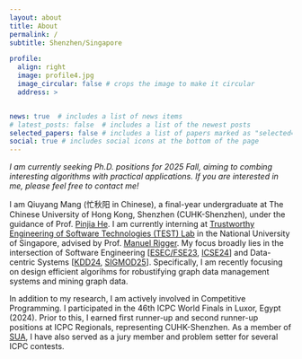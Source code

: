 ```yaml
---
layout: about
title: About
permalink: /
subtitle: Shenzhen/Singapore

profile:
  align: right
  image: profile4.jpg
  image_circular: false # crops the image to make it circular
  address: >


news: true  # includes a list of news items
# latest_posts: false  # includes a list of the newest posts
selected_papers: false # includes a list of papers marked as "selected={true}"
social: true # includes social icons at the bottom of the page
---
```


*I am currently seeking Ph.D. positions for 2025 Fall, aiming to combing interesting algorithms with practical applications. If you are interested in me, please feel free to contact me!*

I am Qiuyang Mang (忙秋阳 in Chinese), a final-year undergraduate at The Chinese University of Hong Kong, Shenzhen (CUHK-Shenzhen), under the guidance of Prof. [Pinjia He](https://pinjiahe.github.io/). I am currently interning at [Trustworthy Engineering of Software Technologies (TEST) Lab](https://nus-test.github.io/) in the National University of Singapore, advised by Prof. [Manuel Rigger](https://www.manuelrigger.at/). My focus broadly lies in the intersection of Software Engineering [[ESEC/FSE23](https://arxiv.org/pdf/2308.07937), [ICSE24](https://joyemang33.github.io/assets/pdf/GRev.pdf)] and Data-centric Systems [[KDD24](https://arxiv.org/pdf/2402.05006), [SIGMOD25](https://dl.acm.org/doi/pdf/10.1145/3698810)]. Specifically, I am recently focusing on design efficient algorihms for robustifying graph data management systems and mining graph data. 

In addition to my research, I am actively involved in Competitive Programming. I participated in the 46th ICPC World Finals in Luxor, Egypt (2024). Prior to this, I earned first runner-up and second runner-up positions at ICPC Regionals, representing CUHK-Shenzhen. As a member of [SUA](https://sua.ac/), I have also served as a jury member and problem setter for several ICPC contests. 





